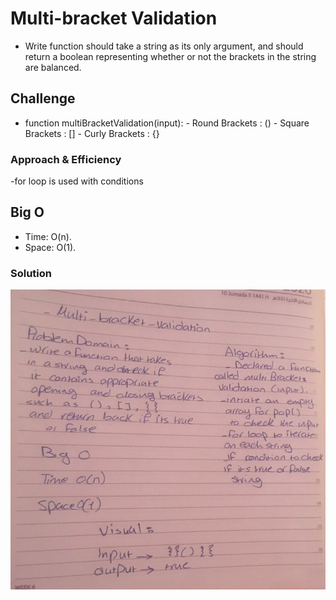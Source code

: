 # Multi-bracket Validation

* Write function should take a string as its only argument, and should return a boolean representing whether or not the brackets in the string are balanced.


## Challenge

- function multiBracketValidation(input): - Round Brackets : () - Square Brackets : [] - Curly Brackets : {}


### Approach & Efficiency

-for loop is used with conditions

## Big O
- Time: O(n).
- Space: O(1).

### Solution
![](https://github.com/AhlamAlefishat-401-advanced-javascript/data-structures-and-algorithms/blob/master/assets/multi.jpg)